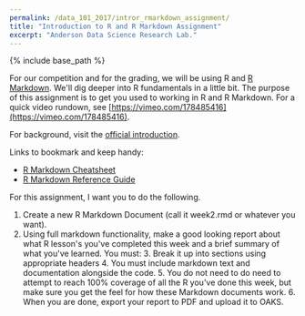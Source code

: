 ```yaml
---
permalink: /data_101_2017/intror_rmarkdown_assignment/
title: "Introduction to R and R Markdown Assignment"
excerpt: "Anderson Data Science Research Lab."
---
```


{% include base_path %}

For our competition and for the grading, we will be using R and [R Markdown](http://rmarkdown.rstudio.com). We'll dig deeper into R fundamentals in a little bit. The purpose of this assignment is to get you used to working in R and R Markdown. For a quick video rundown, see [https://vimeo.com/178485416](https://vimeo.com/178485416).

For background, visit the [official introduction](http://rmarkdown.rstudio.com/lesson-1.html).

Links to bookmark and keep handy:
* [R Markdown Cheatsheet](https://www.rstudio.com/wp-content/uploads/2016/03/rmarkdown-cheatsheet-2.0.pdf)
* [R Markdown Reference Guide](https://www.rstudio.com/wp-content/uploads/2015/03/rmarkdown-reference.pdf)

For this assignment, I want you to do the following.

1. Create a new R Markdown Document (call it week2.rmd or whatever you want).
2. Using full markdown functionality, make a good looking report about what R lesson's you've completed this week and a brief summary of what you've learned. You must:
    3. Break it up into sections using appropriate headers
    4. You must include markdown text and documentation alongside the code.
    5. You do not need to do need to attempt to reach 100% coverage of all the R you've done this week, but make sure you get the feel for how these Markdown documents work.
    6. When you are done, export your report to PDF and upload it to OAKS. 


